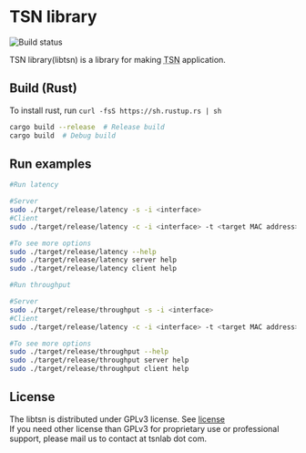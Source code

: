 # TSN library

![Build status](https://github.com/tsnlab/libtsn/actions/workflows/build.yml/badge.svg)

TSN library(libtsn) is a library for making <abbr title="Time Sensitive Networking">TSN</abbr> application.


## Build (Rust)

To install rust, run `curl -fsS https://sh.rustup.rs | sh`

```sh
cargo build --release  # Release build
cargo build  # Debug build
```

## Run examples

```sh
#Run latency

#Server
sudo ./target/release/latency -s -i <interface>
#Client
sudo ./target/release/latency -c -i <interface> -t <target MAC address>

#To see more options
sudo ./target/release/latency --help
sudo ./target/release/latency server help
sudo ./target/release/latency client help
```

```sh
#Run throughput

#Server
sudo ./target/release/throughput -s -i <interface>
#Client
sudo ./target/release/latency -c -i <interface> -t <target MAC address>

#To see more options
sudo ./target/release/throughput --help
sudo ./target/release/throughput server help
sudo ./target/release/throughput client help
```

## License

The libtsn is distributed under GPLv3 license. See [license](./LICENSE)  
If you need other license than GPLv3 for proprietary use or professional support, please mail us to contact at tsnlab dot com.
